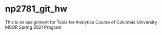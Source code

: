 # np2781_git_hw

This is an assignment for Tools for Analytics Course of Columbia University MSOR Spring 2021 Program
